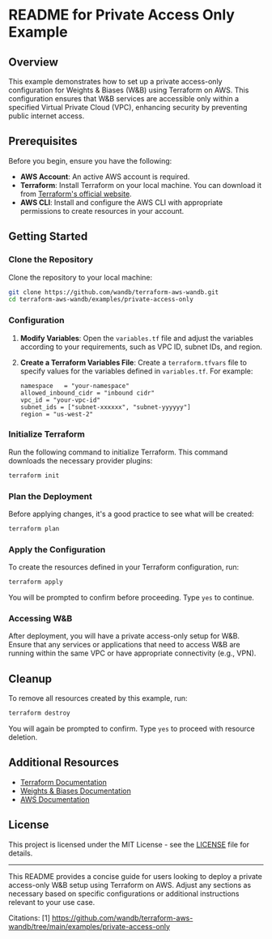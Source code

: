 # README for Private Access Only Example

## Overview

This example demonstrates how to set up a private access-only configuration for Weights & Biases (W&B) using Terraform on AWS. This configuration ensures that W&B services are accessible only within a specified Virtual Private Cloud (VPC), enhancing security by preventing public internet access.

## Prerequisites

Before you begin, ensure you have the following:

- **AWS Account**: An active AWS account is required.
- **Terraform**: Install Terraform on your local machine. You can download it from [Terraform's official website](https://www.terraform.io/downloads.html).
- **AWS CLI**: Install and configure the AWS CLI with appropriate permissions to create resources in your account.

## Getting Started

### Clone the Repository

Clone the repository to your local machine:

```bash
git clone https://github.com/wandb/terraform-aws-wandb.git
cd terraform-aws-wandb/examples/private-access-only
```

### Configuration

1. **Modify Variables**: Open the `variables.tf` file and adjust the variables according to your requirements, such as VPC ID, subnet IDs, and region.

2. **Create a Terraform Variables File**: Create a `terraform.tfvars` file to specify values for the variables defined in `variables.tf`. For example:

   ```hcl
   namespace   = "your-namespace"
   allowed_inbound_cidr = "inbound cidr"
   vpc_id = "your-vpc-id"
   subnet_ids = ["subnet-xxxxxx", "subnet-yyyyyy"]
   region = "us-west-2"
   ```

### Initialize Terraform

Run the following command to initialize Terraform. This command downloads the necessary provider plugins:

```bash
terraform init
```

### Plan the Deployment

Before applying changes, it's a good practice to see what will be created:

```bash
terraform plan
```

### Apply the Configuration

To create the resources defined in your Terraform configuration, run:

```bash
terraform apply
```

You will be prompted to confirm before proceeding. Type `yes` to continue.

### Accessing W&B

After deployment, you will have a private access-only setup for W&B. Ensure that any services or applications that need to access W&B are running within the same VPC or have appropriate connectivity (e.g., VPN).

## Cleanup

To remove all resources created by this example, run:

```bash
terraform destroy
```

You will again be prompted to confirm. Type `yes` to proceed with resource deletion.

## Additional Resources

- [Terraform Documentation](https://www.terraform.io/docs/index.html)
- [Weights & Biases Documentation](https://docs.wandb.ai/)
- [AWS Documentation](https://docs.aws.amazon.com/)

## License

This project is licensed under the MIT License - see the [LICENSE](https://github.com/wandb/terraform-aws-wandb/blob/main/LICENSE) file for details.

---

This README provides a concise guide for users looking to deploy a private access-only W&B setup using Terraform on AWS. Adjust any sections as necessary based on specific configurations or additional instructions relevant to your use case.

Citations:
[1] https://github.com/wandb/terraform-aws-wandb/tree/main/examples/private-access-only